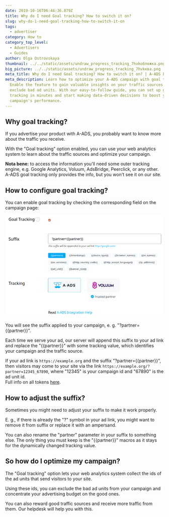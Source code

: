 ```yaml
---
date: 2019-10-16T06:44:36.879Z
title: Why do I need Goal tracking? How to switch it on?
slug: why-do-i-need-goal-tracking-how-to-switch-it-on
tags:
  - advertiser
category: How to
category_top_level:
  - Advertisers
  - Guides
author: Olga Ostrovskaya
thumbnail: ../../static/assets/undraw_progress_tracking_7hvkобложка.png
big_picture: ../../static/assets/undraw_progress_tracking_7hvkква.png
meta_title: Why do I need Goal tracking? How to switch it on? | A-ADS Blog
meta_description: Learn how to optimize your A-ADS campaign with goal tracking.
  Enable the feature to gain valuable insights on your traffic sources and
  exclude bad ad units. With our easy-to-follow guide, you can set up goal
  tracking in minutes and start making data-driven decisions to boost your
  campaign's performance.
---
```

## Why goal tracking?

If you advertise your product with A-ADS, you probably want to know more about the traffic you receive.

With the "Goal tracking" option enabled, you can use your web analytics system to learn about the traffic sources and optimize your campaign.

**Nota bene:** to access the information you'll need some outer tracking engine, e.g. Google Analytics, Voluum, AdsBridge, Peerclick, or any other.  A-ADS goal tracking only provides the info, but you won't see it on our site.

## How to configure goal tracking?

You can enable goal tracking by checking the corresponding field on the campaign page:

![A-ADS Goal Tracking settings](../../static/assets/screenshot_from_2020-09-23_16-56-06.png "A-ADS Goal Tracking settings")

You will see the suffix applied to your campaign, e. g. "?partner={{partner}}".

Each time we serve your ad, our server will append this suffix to your ad link and replace the "{{partner}}" with some tracking value, which identifies your campaign and the traffic source.

If your ad link is `https://example.org` and the suffix "?partner={{partner}}", then visitors may come to your site via the link `https://example.org/?partner=12345_67890`, where "12345" is your campaign id and "67890" is the ad unit id.\
Full info on all tokens [here](https://a-ads.com/blog/2021-03-15-a-ads-tracking-tokens-and-their-output/).

## How to adjust the suffix?

Sometimes you might need to adjust your suffix to make it work properly.

E. g., if there is already the "?" symbol in your ad link, you might want to remove it from suffix or replace it with an ampersand.

You can also rename the "partner" parameter in your suffix to something else. The only thing you must keep is the "{{partner}}" macros as it stays for the dynamically changed tracking value.

## So how do I optimize my campaign?

The "Goal tracking" option lets your web analytics system collect the ids of the ad units that send visitors to your site.

Using these ids, you can exclude the bad ad units from your campaign and concentrate your advertising budget on the good ones.

You can also reward good traffic sources and receive more traffic from them. Our helpdesk will help you with this.